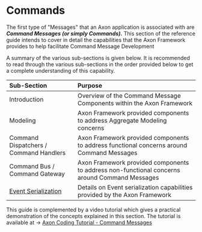 # Commands

The first type of "Messages" that an Axon application is associated with are _**Command Messages \(or simply Commands\).**_  This section of the reference guide  intends to cover in detail the capabilities that the Axon Framework provides to help facilitate Command Message Development

A summary of the various sub-sections is given below. It is recommended to read through the various sub-sections in the order provided below to get a complete understanding of this capability.

| Sub-Section | Purpose |
| :--- | :--- |
| Introduction | Overview of the  Command Message Components  within the Axon Framework |
| Modeling | Axon Framework provided components to address Aggregate Modeling concerns  |
| Command Dispatchers / Command Handlers | Axon Framework provided components to address functional concerns around Command Messages |
| Command Bus / Command Gateway | Axon Framework provided components to address non-functional concerns around Command Messages |
| [Event Serialization](../event-handling/serializers.md) | Details on Event serialization capabilities provided by the Axon Framework |

This guide is complemented by a video tutorial which gives a practical demonstration of the concepts explained in this section. The tutorial is available at  -&gt; [Axon Coding Tutorial - Command Messages](https://www.youtube.com/watch?v=7oy4w5THFEU&feature=youtu.be)

